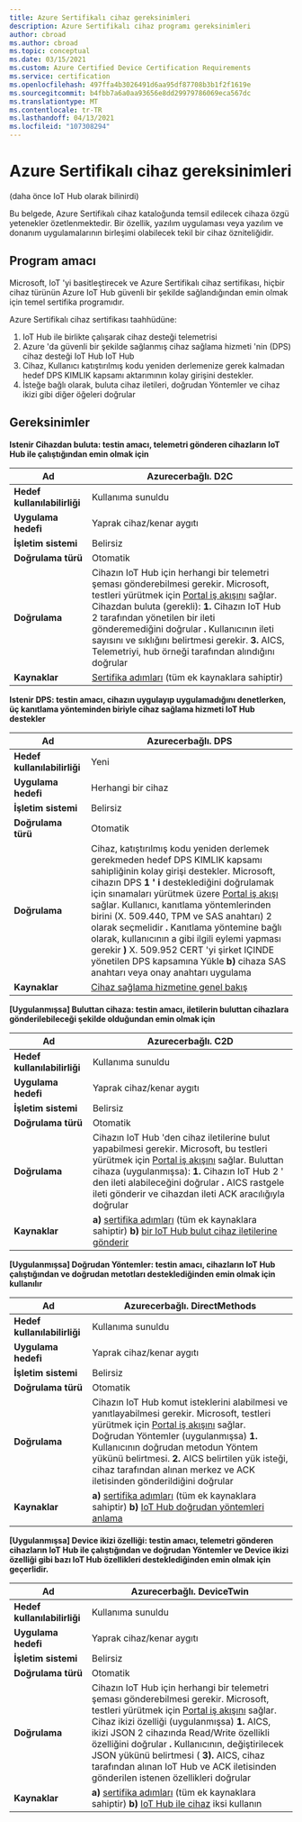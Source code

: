 ```yaml
---
title: Azure Sertifikalı cihaz gereksinimleri
description: Azure Sertifikalı cihaz programı gereksinimleri
author: cbroad
ms.author: cbroad
ms.topic: conceptual
ms.date: 03/15/2021
ms.custom: Azure Certified Device Certification Requirements
ms.service: certification
ms.openlocfilehash: 497ffa4b3026491d6aa95df87708b3b1f2f1619e
ms.sourcegitcommit: b4fbb7a6a0aa93656e8dd29979786069eca567dc
ms.translationtype: MT
ms.contentlocale: tr-TR
ms.lasthandoff: 04/13/2021
ms.locfileid: "107308294"
---
```

# <a name="azure-certified-device-requirements"></a>Azure Sertifikalı cihaz gereksinimleri 
(daha önce IoT Hub olarak bilinirdi)

Bu belgede, Azure Sertifikalı cihaz kataloğunda temsil edilecek cihaza özgü yetenekler özetlenmektedir. Bir özellik, yazılım uygulaması veya yazılım ve donanım uygulamalarının birleşimi olabilecek tekil bir cihaz özniteliğidir. 

## <a name="program-purpose"></a>Program amacı

Microsoft, IoT 'yi basitleştirecek ve Azure Sertifikalı cihaz sertifikası, hiçbir cihaz türünün Azure IoT Hub güvenli bir şekilde sağlandığından emin olmak için temel sertifika programıdır.

Azure Sertifikalı cihaz sertifikası taahhüdüne:

1. IoT Hub ile birlikte çalışarak cihaz desteği telemetrisi
2.  Azure 'da güvenli bir şekilde sağlanmış cihaz sağlama hizmeti 'nin (DPS) cihaz desteği IoT Hub IoT Hub
3.  Cihaz, Kullanıcı katıştırılmış kodu yeniden derlemenize gerek kalmadan hedef DPS KIMLIK kapsamı aktarımının kolay girişini destekler.
4.  İsteğe bağlı olarak, buluta cihaz iletileri, doğrudan Yöntemler ve cihaz ikizi gibi diğer öğeleri doğrular 

## <a name="requirements"></a>Gereksinimler

**Istenir Cihazdan buluta: testin amacı, telemetri gönderen cihazların IoT Hub ile çalıştığından emin olmak için**

| **Ad**                | Azurecerbağlı. D2C                                               |
| ----------------------- | ------------------------------------------------------------ |
| **Hedef kullanılabilirliği** | Kullanıma sunuldu                                                |
| **Uygulama hedefi**          | Yaprak cihaz/kenar aygıtı                                      |
| **İşletim sistemi**                  | Belirsiz                                                     |
| **Doğrulama türü**     | Otomatik                                                    |
| **Doğrulama**          | Cihazın IoT Hub için herhangi bir telemetri şeması gönderebilmesi gerekir. Microsoft, testleri yürütmek için [Portal iş akışını](https://certify.azure.com/) sağlar. Cihazdan buluta (gerekli): **1.** Cihazın IoT Hub 2 tarafından yönetilen bir ileti gönderemediğini doğrular **.** Kullanıcının ileti sayısını ve sıklığını belirtmesi gerekir. **3.** AICS, Telemetriyi, hub örneği tarafından alındığını doğrular |
| **Kaynaklar**           | [Sertifika adımları](./overview.md) (tüm ek kaynaklara sahiptir) |

**Istenir DPS: testin amacı, cihazın uygulayıp uygulamadığını denetlerken, üç kanıtlama yönteminden biriyle cihaz sağlama hizmeti IoT Hub destekler**

| **Ad**                | Azurecerbağlı. DPS                                               |
| ----------------------- | ------------------------------------------------------------ |
| **Hedef kullanılabilirliği** | Yeni                                                          |
| **Uygulama hedefi**          | Herhangi bir cihaz                                                   |
| **İşletim sistemi**                  | Belirsiz                                                     |
| **Doğrulama türü**     | Otomatik                                                    |
| **Doğrulama**          | Cihaz, katıştırılmış kodu yeniden derlemek gerekmeden hedef DPS KIMLIK kapsamı sahipliğinin kolay girişi destekler. Microsoft, cihazın DPS **1 ' i** desteklediğini doğrulamak için sınamaları yürütmek üzere [Portal iş akışı](https://certify.azure.com) sağlar. Kullanıcı, kanıtlama yöntemlerinden birini (X. 509.440, TPM ve SAS anahtarı) 2 olarak seçmelidir **.** Kanıtlama yöntemine bağlı olarak, kullanıcının a gibi ilgili eylemi yapması gerekir **)** X. 509.952 CERT 'yi şirket IÇINDE yönetilen DPS kapsamına Yükle **b)** cihaza SAS anahtarı veya onay anahtarı uygulama |
| **Kaynaklar**           | [Cihaz sağlama hizmetine genel bakış](../iot-dps/about-iot-dps.md) |

**[Uygulanmışsa] Buluttan cihaza: testin amacı, iletilerin buluttan cihazlara gönderilebileceği şekilde olduğundan emin olmak için**                                                              

| **Ad**                | Azurecerbağlı. C2D                                                  |
| ----------------------- | ------------------------------------------------------------ |
| **Hedef kullanılabilirliği** | Kullanıma sunuldu                                            |
| **Uygulama hedefi**          | Yaprak cihaz/kenar aygıtı                                                   |
| **İşletim sistemi**                  | Belirsiz                                                     |
| **Doğrulama türü**     | Otomatik                                                    |
| **Doğrulama**          | Cihazın IoT Hub 'den cihaz iletilerine bulut yapabilmesi gerekir. Microsoft, bu testleri yürütmek için [Portal iş akışını](https://certify.azure.com) sağlar. Buluttan cihaza (uygulanmışsa): **1.** Cihazın IoT Hub 2 ' den ileti alabileceğini doğrular **.** AICS rastgele ileti gönderir ve cihazdan ileti ACK aracılığıyla doğrular  |
| **Kaynaklar**           | **a)** [sertifika adımları](./overview.md) (tüm ek kaynaklara sahiptir) **b)** [bir IoT Hub bulut cihaz iletilerine gönderir](../iot-hub/iot-hub-devguide-messages-c2d.md) |

**[Uygulanmışsa] Doğrudan Yöntemler: testin amacı, cihazların IoT Hub çalıştığından ve doğrudan metotları desteklediğinden emin olmak için kullanılır**

| **Ad**                | Azurecerbağlı. DirectMethods                                             |
| ----------------------- | ------------------------------------------------------------ |
| **Hedef kullanılabilirliği** | Kullanıma sunuldu                                            |
| **Uygulama hedefi**          | Yaprak cihaz/kenar aygıtı                                                   |
| **İşletim sistemi**                  | Belirsiz                                                     |
| **Doğrulama türü**     | Otomatik                                                    |
| **Doğrulama**          | Cihazın IoT Hub komut isteklerini alabilmesi ve yanıtlayabilmesi gerekir. Microsoft, testleri yürütmek için [Portal iş akışını](https://certify.azure.com) sağlar. Doğrudan Yöntemler (uygulanmışsa) **1.** Kullanıcının doğrudan metodun Yöntem yükünü belirtmesi. **2.** AICS belirtilen yük isteği, cihaz tarafından alınan merkez ve ACK iletisinden gönderildiğini doğrular |
| **Kaynaklar**           | **a)** [sertifika adımları](./overview.md) (tüm ek kaynaklara sahiptir) **b)** [IoT Hub doğrudan yöntemleri anlama](../iot-hub/iot-hub-devguide-direct-methods.md) |

**[Uygulanmışsa] Device ikizi özelliği: testin amacı, telemetri gönderen cihazların IoT Hub ile çalıştığından ve doğrudan Yöntemler ve Device ikizi özelliği gibi bazı IoT Hub özellikleri desteklediğinden emin olmak için geçerlidir.**

| **Ad**                                  | Azurecerbağlı. DeviceTwin                                      |
| ----------------------------------------- | ------------------------------------------------------------ |
| **Hedef kullanılabilirliği**                   | Kullanıma sunuldu                                            |
| **Uygulama hedefi**                            | Yaprak cihaz/kenar aygıtı                                                   |
| **İşletim sistemi**                                    | Belirsiz                                                     |
| **Doğrulama türü**                       | Otomatik                                                       |
| **Doğrulama**                            | Cihazın IoT Hub için herhangi bir telemetri şeması gönderebilmesi gerekir. Microsoft, testleri yürütmek için [Portal iş akışını](https://certify.azure.com) sağlar. Cihaz ikizi özelliği (uygulanmışsa) **1.** AICS, ikizi JSON 2 cihazında Read/Write özellikli özelliğini doğrular **.** Kullanıcının, değiştirilecek JSON yükünü belirtmesi ( **3).** AICS, cihaz tarafından alınan IoT Hub ve ACK iletisinden gönderilen istenen özellikleri doğrular |
| **Kaynaklar**                             | **a)** [sertifika adımları](./overview.md) (tüm ek kaynaklara sahiptir) **b)** [IoT Hub ile cihaz](../iot-hub/iot-hub-devguide-device-twins.md) iksi kullanın |
